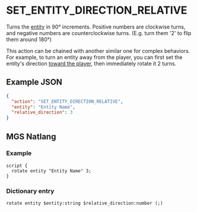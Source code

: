 # SET_ENTITY_DIRECTION_RELATIVE

Turns the [entity](../entities) in 90° increments. Positive numbers are clockwise turns, and negative numbers are counterclockwise turns. (E.g. turn them '2' to flip them around 180°)

This action can be chained with another similar one for complex behaviors. For example, to turn an entity away from the player, you can first set the entity's direction [toward the player](../SET_ENTITY_DIRECTION_TARGET_ENTITY), then immediately rotate it 2 turns.

## Example JSON

```json
{
  "action": "SET_ENTITY_DIRECTION_RELATIVE",
  "entity": "Entity Name",
  "relative_direction": 3
}
```

## MGS Natlang

### Example

```mgs
script {
  rotate entity "Entity Name" 3;
}
```

### Dictionary entry

```
rotate entity $entity:string $relative_direction:number (;)
```
